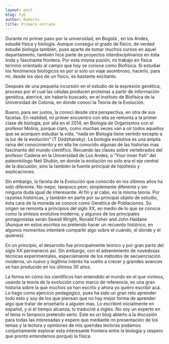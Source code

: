 ```yaml
---
layout: post
blog: FyE
author: Roberto
title: Primera entrada
---
```


Durante mi primer paso por la universidad, en Bogotá , en los Andes, estudié física y biología. Aunque conseguí el grado de físico, de verdad estudié biología también, pues aparte de tomar muchos cursos en aquel departamento, también hice parte de proyectos interdisciplinarios en ésta linda y fascinante frontera. Por esta misma pasión, mi trabajo en física terminó orientado al campo que hoy se conoce como Biofísica. Si estudiar los fenómenos biológicos es por si solo un viaje asombroso, hacerlo, para mí, desde los ojos de un físico, es bastante excitante.

Después de una pequeña incursión en el estudio de la expresión genética, proceso por el cual las células producen proteínas a partir de información genética, aterricé, sin haberlo buscado, en el Instituto de Biofísica de la Universidad de Colonia, en donde conocí la Teoría de la Evolución.

Bueno, para ser justos, la conocí desde otra perspectiva, en otra de sus facetas. En realidad, mi primer encuentro con ella se remonta a la primer clase de biología, por allá en el 2014, en Biología de Organismos con el profesor Molina, porque claro, como muchas veces van a oír todos aquellos que se acerquen estudiar la vida, “nada en Biología tiene sentido excepto a la luz de la evolución” (T Dodzhansky).
La biología evolutiva es una amplia rama del conocimiento y en ella he conocido algunas de las historias mas fascinante del mundo científico. Recuerdo las clases sobre vertebrados del profesor Cadena en la Universidad de Los Andes, o “Your inner fish” del paleontólogo Neil Shubin, en donde la evolución no solo era el eje central de la discusión, sino la también la fuente principal de hipótesis y explicaciones.

Sin embargo, la faceta de la Evolución que conocido en los últimos años ha sido diferente. No mejor, tampoco peor; simplemente diferente y sin ninguna duda igual de interesante. Al fin y al cabo, es la misma teoría. Por razones históricas, y también en parte por su principal objeto de estudio, ésta cara de la moneda se conoce como Genética de Poblaciones. Su origen se remonta a principios del siglo XX, en medio de lo que se conoce como la síntesis evolutiva moderna, y algunos de los principales protagonistas serán Sewall Wright, Ronald Fisher and John Haldane (Aunque en estos escritos no pretendo hacer un recuento histórico, en algunos momentos intentaré compartir algo sobre el cuándo, el dónde y el quiénes).

En un principio, el desarrollo fue principalmente teórico y por gran parte del siglo XX permaneció así. Sin embargo, con el advenimiento de novedosas técnicas experimentales, especialmente de los métodos de secuenciación moderna, un nuevo y legítimo interés ha vuelto a crecer y grandes avances se han producido en los últimos 30 años.

La forma en cómo los científicos han entendido el mundo en el que vivimos, usando la teoría de la evolución como marco de referencia, es una gran historia sobre la que muchos ya han escrito y ahora yo quiero escribir acá. Lo hago como ejercicio pedagógico, pues ha sido un gran reto aprender todo esto y soy de los que piensan que no hay mejor forma de aprender algo que tratar de enseñarlo a alguien mas. Lo escribiré inicialmente en español, y si el tiempo alcanza, lo traduciré a ingles. No soy un experto en el tema ni tampoco pretendo serlo. Este es un blog abierto a la discusión para todas las interesadas y espero que mediante mi presentación de los temas y la lectura y opiniones de mis queridas lectoras podamos conjuntamente explorar esta interesante frontera entre la biología y (espero que pronto entendamos porqué) la física.